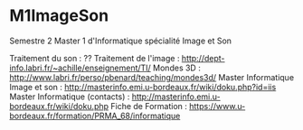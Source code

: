 # M1ImageSon
Semestre 2 Master 1 d'Informatique spécialité Image et Son

Traitement du son : ??
Traitement de l'image : http://dept-info.labri.fr/~achille/enseignement/TI/
Mondes 3D : http://www.labri.fr/perso/pbenard/teaching/mondes3d/
Master Informatique Image et son : http://masterinfo.emi.u-bordeaux.fr/wiki/doku.php?id=iis
Master Informatique (contacts) : http://masterinfo.emi.u-bordeaux.fr/wiki/doku.php
Fiche de Formation : https://www.u-bordeaux.fr/formation/PRMA_68/informatique
